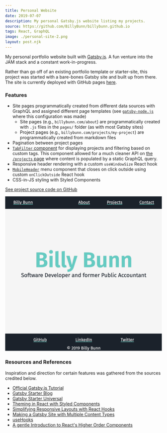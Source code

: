 ```yaml
---
title: Personal Website
date: 2019-07-07
description: My personal Gatsby.js website listing my projects.
source: https://github.com/BillyBunn/billybunn.github.io
tags: React, GraphQL
image: ./personal-site-2.png
layout: post.njk
---
```


My personal portfolio website built with [Gatsby.js](https://www.gatsbyjs.org/). A fun venture into the JAM stack and a constant work-in-progress.

Rather than go off of an existing portfolio template or starter-site, this project was started with a bare-bones Gatsby site and built up from there. The site is currently deployed with GitHub pages [here](https://billybunn.com/).

### Features

- Site pages programmatically created from different data sources with GraphQL and assigned different page templates (see [`gatsby-node.js`](https://github.com/BillyBunn/billybunn.github.io/blob/development/gatsby-node.js) where this configuration was made)
  - Site pages (e.g., `billybunn.com/about`) are programmatically created with `.js` files in the `pages/` folder (as with most Gatsby sites)
  - Project pages (e.g., `billybunn.com/projects/my-project`) are programmatically created from markdown files
- Pagination between project pages
- [`TabFilter` component](https://github.com/BillyBunn/billybunn.github.io/blob/development/src/components/tab-filter/tab-filter.js) for displaying projects and filtering based on custom tags. This component allowed for a much cleaner API on [the `/projects` page](https://github.com/BillyBunn/billybunn.github.io/blob/development/src/pages/projects.js) where content is populated by a static GraphQL query.
- Responsive header rendering with a custom `useWindowSize` React hook
- [`MobileHeader`](https://github.com/BillyBunn/billybunn.github.io/blob/development/src/components/header/mobile-header/mobile-header.js) menu component that closes on click outside using custom `onClickOutside` React hook
- CSS-in-JS styling with Styled Components

[See project source code on GitHub](https://github.com/BillyBunn/billybunn.github.io)

![personal website home page](./personal-site-1.png)

### Resources and References

Inspiration and direction for certain features was gathered from the sources credited below.

- [Official Gatsby.js Tutorial](https://www.gatsbyjs.org/tutorial/)
- [Gatsby Starter Blog](https://www.gatsbyjs.org/starters/gatsbyjs/gatsby-starter-blog/)
- [Gatsby Starter Universal](https://www.gatsbyjs.org/starters/fabe/gatsby-universal/)
- [Theming in React with Styled Components](https://medium.com/@rossbulat/creating-themes-in-react-with-styled-components-6fce744b4e54)
- [Simplifying Responsive Layouts with React Hooks](https://hackernoon.com/simplifying-responsive-layouts-with-react-hooks-19db73893a7a)
- [Making a Gatsby Site with Multiple Content Types](https://chipcullen.com/making-multiple-content-types-in-gatsby/)
- [useHooks](https://usehooks.com/)
- [A gentle Introduction to React's Higher Order Components](https://hackernoon.com/simplifying-responsive-layouts-with-react-hooks-19db73893a7a)
